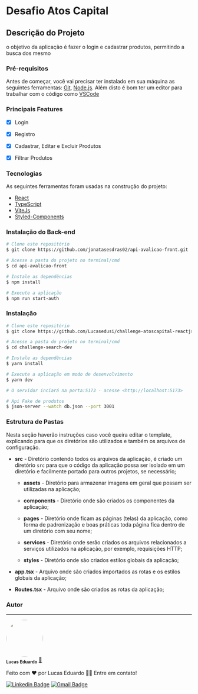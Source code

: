 # Desafio Atos Capital

## Descrição do Projeto

<p align="left">o objetivo da aplicação é fazer o login e cadastrar produtos, permitindo a busca dos mesmo</p>


### Pré-requisitos

Antes de começar, você vai precisar ter instalado em sua máquina as seguintes ferramentas:
[Git](https://git-scm.com), [Node.js](https://nodejs.org/en/).
Além disto é bom ter um editor para trabalhar com o código como [VSCode](https://code.visualstudio.com/)



### Principais Features

- [x] Login
- [x] Registro
- [x] Cadastrar, Editar e Excluir Produtos
- [x] Filtrar Produtos


### Tecnologias

As seguintes ferramentas foram usadas na construção do projeto:

- [React](https://pt-br.reactjs.org/)
- [TypeScript](https://www.typescriptlang.org/)
- [ViteJs](https://vitejs.dev/guide/)
- [Styled-Components](https://styled-components.com/)

### Instalação do Back-end

```bash
# Clone este repositório
$ git clone https://github.com/jonatasesdras02/api-avalicao-front.git

# Acesse a pasta do projeto no terminal/cmd
$ cd api-avalicao-front

# Instale as dependências
$ npm install

# Execute a aplicação
$ npm run start-auth

```

### Instalação

```bash
# Clone este repositório
$ git clone https://github.com/Lucasedusi/challenge-atoscapital-reactjs.git

# Acesse a pasta do projeto no terminal/cmd
$ cd challenge-search-dev

# Instale as dependências
$ yarn install

# Execute a aplicação em modo de desenvolvimento
$ yarn dev

# O servidor inciará na porta:5173 - acesse <http://localhost:5173>

# Api Fake de produtos
$ json-server --watch db.json --port 3001

```

### Estrutura de Pastas

Nesta seção haverão instruções caso você queira editar o template, explicando para que os diretórios são utilizados e também os arquivos de configuração.

- **src** - Diretório contendo todos os arquivos da aplicação, é criado um diretório `src` para que o código da aplicação possa ser isolado em um diretório e facilmente portado para outros projetos, se necessário;

  - **assets** - Diretório para armazenar imagens em geral que possam ser utilizadas na aplicação;

  - **components** - Diretório onde são criados os componentes da aplicação;

  - **pages** - Diretório onde ficam as páginas (telas) da aplicação, como forma de padronização e boas práticas toda página fica dentro de um diretório com seu nome;

  - **services** - Diretório onde serão criados os arquivos relacionados a serviços utilizados na aplicação, por exemplo, requisições HTTP;

  - **styles** - Diretório onde são criados estilos globais da aplicação;

- **app.tsx** - Arquivo onde são criados importados as rotas e os estilos globais da aplicação;

- **Routes.tsx** - Arquivo onde são criados as rotas da aplicação;



### Autor
---

 <img style="border-radius: 50%;" src="https://avatars.githubusercontent.com/u/33089713?v=4" width="100px;" alt=""/>
 <br />
 <sub><b>Lucas Eduardo</b></sub></a> <a href="https://www.linkedin.com/in/lucas-eduardo-pereira-andrade-8224751b2/" title="">🚀</a>


Feito com ❤️ por Lucas Eduardo 👋🏽 Entre em contato!

[![Linkedin Badge](https://img.shields.io/badge/-Lucas-blue?style=flat-square&logo=Linkedin&logoColor=white&link=https://www.linkedin.com/in/lucas-eduardo-pereira-andrade-8224751b2/)](https://www.linkedin.com/in/lucas-eduardo-pereira-andrade-8224751b2/)
[![Gmail Badge](https://img.shields.io/badge/-lucaseduardodev@gmail.com-c14438?style=flat-square&logo=Gmail&logoColor=white&link=mailto:lucaseduardodev@gmail.com)](mailto:lucaseduardodev@gmail.com)
